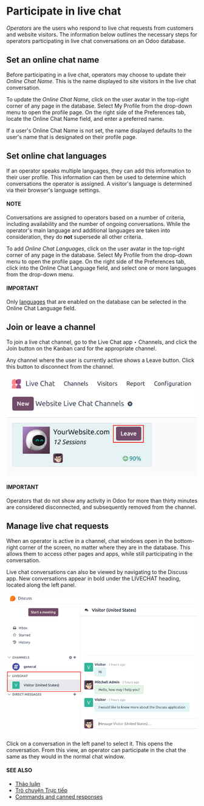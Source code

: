 # Participate in live chat

*Operators* are the users who respond to live chat requests from customers and website visitors. The
information below outlines the necessary steps for operators participating in live chat
conversations on an Odoo database.

## Set an online chat name

Before participating in a live chat, operators may choose to update their *Online Chat Name*. This
is the name displayed to site visitors in the live chat conversation.

To update the *Online Chat Name*, click on the user avatar in the top-right corner of any page in
the database. Select My Profile from the drop-down menu to open the profile page. On the
right side of the Preferences tab, locate the Online Chat Name field, and
enter a preferred name.

If a user's Online Chat Name is not set, the name displayed defaults to the user's name
that is designated on their profile page.

## Set online chat languages

If an operator speaks multiple languages, they can add this information to their user profile. This
information can then be used to determine which conversations the operator is assigned. A visitor's
language is determined via their browser's language settings.

#### NOTE
Conversations are assigned to operators based on a number of criteria, including availability and
the number of ongoing conversations. While the operator's main language and additional languages
are taken into consideration, they do **not** supersede all other criteria.

To add *Online Chat Languages*, click on the user avatar in the top-right corner of any page in the
database. Select My Profile from the drop-down menu to open the profile page. On the
right side of the Preferences tab, click into the Online Chat Language
field, and select one or more languages from the drop-down menu.

#### IMPORTANT
Only [languages](../../general/users/language.md) that are enabled on the database can be
selected in the Online Chat Language field.

## Join or leave a channel

To join a live chat channel, go to the Live Chat app ‣ Channels, and click the
Join button on the Kanban card for the appropriate channel.

Any channel where the user is currently active shows a Leave button. Click this button
to disconnect from the channel.

![View of a channel form and the option to join a channel for Odoo Live Chat.](../../../_images/leave-channel.png)

#### IMPORTANT
Operators that do not show any activity in Odoo for more than thirty minutes are considered
disconnected, and subsequently removed from the channel.

## Manage live chat requests

When an operator is active in a channel, chat windows open in the bottom-right corner of the
screen, no matter where they are in the database. This allows them to access other pages and apps,
while still participating in the conversation.

Live chat conversations can also be viewed by navigating to the Discuss app. New
conversations appear in bold under the LIVECHAT heading, located along the left panel.

![View of the discuss application with a message sent through live chat in Odoo.](../../../_images/managing-chat-responses.png)

Click on a conversation in the left panel to select it. This opens the conversation. From this
view, an operator can participate in the chat the same as they would in the normal chat window.

#### SEE ALSO
- [Thảo luận](../../productivity/discuss.md)
- [Trò chuyện Trực tiếp](../livechat.md)
- [Commands and canned responses](responses.md)

